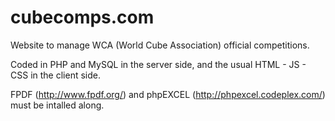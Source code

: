 cubecomps.com
=============

Website to manage WCA (World Cube Association) official competitions.

Coded in PHP and MySQL in the server side, and the usual HTML - JS - CSS in the client side.

FPDF (http://www.fpdf.org/) and phpEXCEL (http://phpexcel.codeplex.com/) must be intalled along.